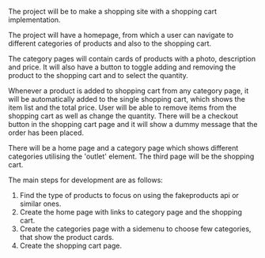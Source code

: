 The project will be to make a shopping site with a shopping cart implementation.

The project will have a homepage, from which a user can navigate to different categories of products and also to the shopping cart.

The category pages will contain cards of products with a photo, description and price. It will also have a button to toggle adding and removing the product to the shopping cart and to select the quantity.

Whenever a product is added to shopping cart from any category page, it will be automatically added to the single shopping cart, which shows the item list and the total price. User will be able to remove items from the shopping cart as well as change the quantity. There will be a checkout button in the shopping cart page and it will show a dummy message that the order has been placed.

There will be a home page and a category page which shows different categories utilising the 'outlet' element. The third page will be the shopping cart.

The main steps for development are as follows:
1) Find the type of products to focus on using the fakeproducts api or similar ones.
2) Create the home page with links to category page and the shopping cart.
3) Create the categories page with a sidemenu to choose few categories, that show the product cards.
4) Create the shopping cart page.
